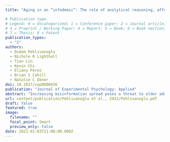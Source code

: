 ```yaml
---
title: "Aging in an “infodemic”: The role of analytical reasoning, affect, and news consumption frequency on news veracity detection."

# Publication type.
# Legend: 0 = Uncategorized; 1 = Conference paper; 2 = Journal article;
# 3 = Preprint / Working Paper; 4 = Report; 5 = Book; 6 = Book section;
# 7 = Thesis; 8 = Patent
publication_types:
  - "2"
authors:
  - Didem Pehlivanoglu
  - Nichole R Lighthall
  - Tian Lin
  - Kevin Chi
  - Eliany Perez
  - Brian S Cahill
  - Natalie C Ebner
doi: 10.1037/xap0000426
publication: "Journal of Experimental Psychology: Applied"
abstract: "Increasing misinformation spread poses a threat to older adults but there is little research on older adultswithin the fake news literature. Embedded in the Changes in Integration for Social Decisions in Aging (CISDA) model, this study examined the role of (i) analytical reasoning; (ii) affect; (iii) news consumption frequency, and their interplay with (iv)news contenton news veracity detection in aging. Conducted during the early phase of the COVID-19 pandemic, the current study asked participants to view and evaluateCOVIDor non-COVID (i.e., everyday) news articles,followed by measures of analytical reasoning, affect, and news consumption frequency. News veracity detection was comparable between young and older adults. Additionally, fake news detection for non-COVID news was predicted by individual differences in analytic reasoning for both age groups.However, chronological age effects in fake news detection emerged within the older adult sample and interacted with the CISDA-derived components of analytical reasoning, affect, and news consumption frequency by news content. Collectively, these findings suggest that age-related vulnerabilities to deceptive news are only apparent in very old age. Our findings advance understanding of psychological mechanisms in news veracity detection in aging."
url: content/publication/Pehlivanoglu et al., 2022/Pehlivanoglu.pdf
draft: false
featured: true
image:
  filename: ""
  focal_point: Smart
  preview_only: false
date: 2022-01-03T21:00:00.000Z
---
```

